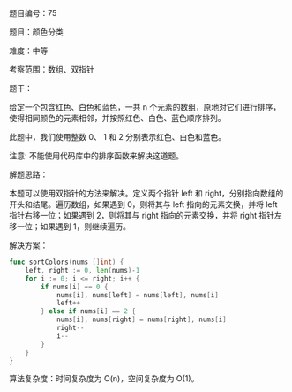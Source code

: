 题目编号：75

题目：颜色分类

难度：中等

考察范围：数组、双指针

题干：

给定一个包含红色、白色和蓝色，一共 n 个元素的数组，原地对它们进行排序，使得相同颜色的元素相邻，并按照红色、白色、蓝色顺序排列。

此题中，我们使用整数 0、 1 和 2 分别表示红色、白色和蓝色。

注意:
不能使用代码库中的排序函数来解决这道题。

解题思路：

本题可以使用双指针的方法来解决。定义两个指针 left 和 right，分别指向数组的开头和结尾。遍历数组，如果遇到 0，则将其与 left 指向的元素交换，并将 left 指针右移一位；如果遇到 2，则将其与 right 指向的元素交换，并将 right 指针左移一位；如果遇到 1，则继续遍历。

解决方案：

```go
func sortColors(nums []int) {
    left, right := 0, len(nums)-1
    for i := 0; i <= right; i++ {
        if nums[i] == 0 {
            nums[i], nums[left] = nums[left], nums[i]
            left++
        } else if nums[i] == 2 {
            nums[i], nums[right] = nums[right], nums[i]
            right--
            i--
        }
    }
}
```

算法复杂度：时间复杂度为 O(n)，空间复杂度为 O(1)。